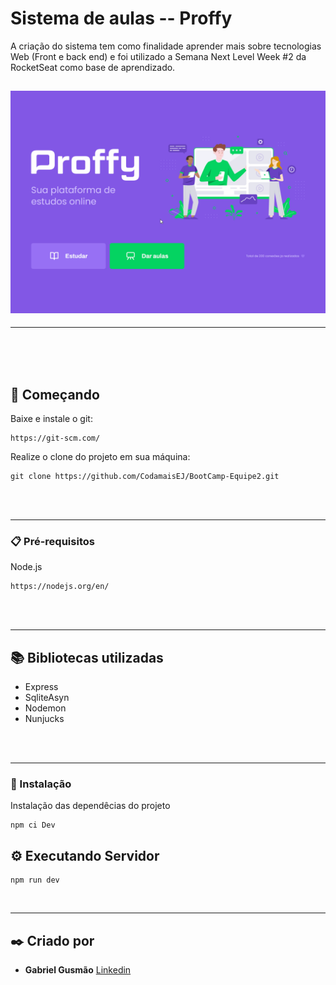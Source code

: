 # Sistema de aulas -- Proffy

A criação do sistema tem como finalidade aprender mais sobre tecnologias Web (Front e back end) e foi utilizado a Semana Next Level Week #2 da RocketSeat como base de aprendizado. 

<h2 align="center">
    <img alt="imagem da pagina inicial do sistema proffy" title="Readme" src="./gitgif/gifPagina.gif">
</h2>
<hr>
<br>
<br>
<br>

## 🚀 Começando
Baixe e instale o git:
```
https://git-scm.com/
```
Realize o clone do projeto em sua máquina:
```
git clone https://github.com/CodamaisEJ/BootCamp-Equipe2.git
```
<br>
<br>
<hr>

### 📋 Pré-requisitos

Node.js

```
https://nodejs.org/en/
```
<br>
<br>
<hr>

## 📚 Bibliotecas utilizadas

<ul>
    <li>Express</li>
    <li>SqliteAsyn</li>
    <li>Nodemon</li>
    <li>Nunjucks</li>
</ul>

<br>
<br>
<hr>

### 🔧 Instalação

Instalação das dependêcias do projeto

```
npm ci Dev
```

## ⚙️ Executando Servidor

```
npm run dev
```
<br>
<hr>

## ✒️ Criado por

* **Gabriel Gusmão**  [Linkedin](https://www.linkedin.com/in/gabriel-gusm%C3%A3o-moreno-034113199/)


